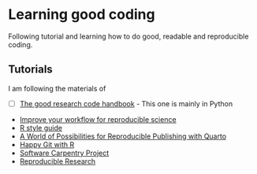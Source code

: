 # Learning good coding
Following tutorial and learning how to do good, readable and reproducible coding.

## Tutorials
I am following the materials of
- [ ] [The good research code handbook](https://goodresearch.dev/tidy) - This one is mainly in Python
- [Improve your workflow for reproducible science](https://mine-cr.com/talk/2021-improve-workflow-repro-science-oss/)
- [R style guide](http://adv-r.had.co.nz/Style.html)
- [A World of Possibilities for Reproducible Publishing with Quarto](https://mine-cetinkaya-rundel.github.io/quarto-world-of-possibilities-jsm24/)
- [Happy Git with R](http://happygitwithr.com/)
- [Software Carpentry Project](http://software-carpentry.org/)
- [Reproducible Research](https://www.biostat.wisc.edu/~kbroman/presentations/repro_research_withnotes.pdf)
